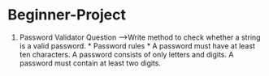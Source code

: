 # Beginner-Project
1. Password Validator 
      Question -->Write method to check whether a string is a valid password.
                * Password rules * 
        A password must have at least ten characters.
        A password consists of only letters and digits.
        A password must contain at least two digits. 
 
